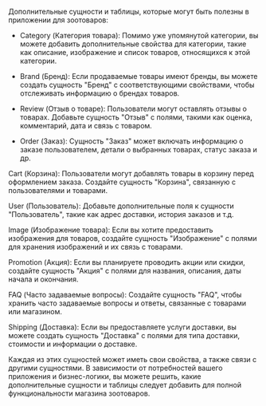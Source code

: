 Дополнительные сущности и таблицы, которые могут быть полезны в приложении для зоотоваров:

+ Category (Категория товара): Помимо уже упомянутой категории, вы можете добавить дополнительные свойства для категории, такие как описание, изображение и список товаров, относящихся к этой категории.

+ Brand (Бренд): Если продаваемые товары имеют бренды, вы можете создать сущность "Бренд" с соответствующими свойствами, чтобы отслеживать информацию о брендах товаров.

+ Review (Отзыв о товаре): Пользователи могут оставлять отзывы о товарах. Добавьте сущность "Отзыв" с полями, такими как оценка, комментарий, дата и связь с товаром.

+ Order (Заказ): Сущность "Заказ" может включать информацию о заказе пользователем, детали о выбранных товарах, статус заказа и др.

Cart (Корзина): Пользователи могут добавлять товары в корзину перед оформлением заказа. Создайте сущность "Корзина", связанную с пользователями и товарами.

User (Пользователь): Добавьте дополнительные поля к сущности "Пользователь", такие как адрес доставки, история заказов и т.д.

Image (Изображение товара): Если вы хотите предоставить изображения для товаров, создайте сущность "Изображение" с полями для хранения изображений и их связь с товарами.

Promotion (Акция): Если вы планируете проводить акции или скидки, создайте сущность "Акция" с полями для названия, описания, даты начала и окончания.

FAQ (Часто задаваемые вопросы): Создайте сущность "FAQ", чтобы хранить часто задаваемые вопросы и ответы, связанные с товарами или магазином.

Shipping (Доставка): Если вы предоставляете услуги доставки, вы можете создать сущность "Доставка" с полями для типа доставки, стоимости и информации о доставке.

Каждая из этих сущностей может иметь свои свойства, а также связи с другими сущностями. В зависимости от потребностей вашего приложения и бизнес-логики, вы можете решить, какие дополнительные сущности и таблицы следует добавить для полной функциональности магазина зоотоваров.